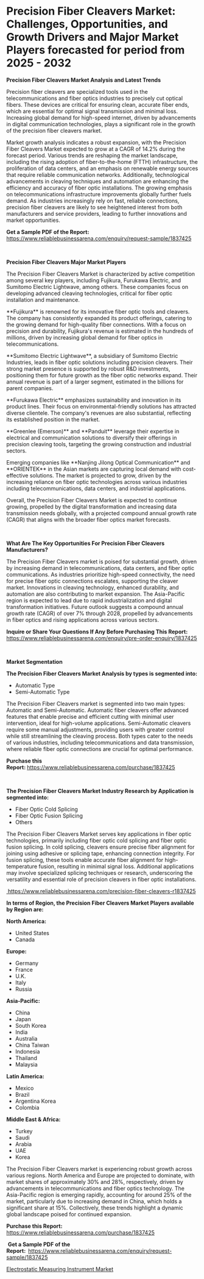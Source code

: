 <p><h1>Precision Fiber Cleavers Market: Challenges, Opportunities, and Growth Drivers and Major Market Players forecasted for period from 2025 - 2032</h1></p><p><strong>Precision Fiber Cleavers Market Analysis and Latest Trends</strong></p>
<p><p>Precision fiber cleavers are specialized tools used in the telecommunications and fiber optics industries to precisely cut optical fibers. These devices are critical for ensuring clean, accurate fiber ends, which are essential for optimal signal transmission and minimal loss. Increasing global demand for high-speed internet, driven by advancements in digital communication technologies, plays a significant role in the growth of the precision fiber cleavers market.</p><p>Market growth analysis indicates a robust expansion, with the Precision Fiber Cleavers Market expected to grow at a CAGR of 14.2% during the forecast period. Various trends are reshaping the market landscape, including the rising adoption of fiber-to-the-home (FTTH) infrastructure, the proliferation of data centers, and an emphasis on renewable energy sources that require reliable communication networks. Additionally, technological advancements in cleaving techniques and automation are enhancing the efficiency and accuracy of fiber optic installations. The growing emphasis on telecommunications infrastructure improvements globally further fuels demand. As industries increasingly rely on fast, reliable connections, precision fiber cleavers are likely to see heightened interest from both manufacturers and service providers, leading to further innovations and market opportunities.</p></p>
<p><strong>Get a Sample PDF of the Report:&nbsp;</strong> <a href="https://www.reliablebusinessarena.com/enquiry/request-sample/1837425?utm_campaign=2942&utm_medium=2&utm_source=Github&utm_content=ia&utm_term=11042025&utm_id=precision-fiber-cleavers">https://www.reliablebusinessarena.com/enquiry/request-sample/1837425</a></p>
<p>&nbsp;</p>
<p><strong>Precision Fiber Cleavers Major Market Players</strong></p>
<p><p>The Precision Fiber Cleavers Market is characterized by active competition among several key players, including Fujikura, Furukawa Electric, and Sumitomo Electric Lightwave, among others. These companies focus on developing advanced cleaving technologies, critical for fiber optic installation and maintenance.</p><p>**Fujikura** is renowned for its innovative fiber optic tools and cleavers. The company has consistently expanded its product offerings, catering to the growing demand for high-quality fiber connections. With a focus on precision and durability, Fujikura's revenue is estimated in the hundreds of millions, driven by increasing global demand for fiber optics in telecommunications.</p><p>**Sumitomo Electric Lightwave**, a subsidiary of Sumitomo Electric Industries, leads in fiber optic solutions including precision cleavers. Their strong market presence is supported by robust R&D investments, positioning them for future growth as the fiber optic networks expand. Their annual revenue is part of a larger segment, estimated in the billions for parent companies.</p><p>**Furukawa Electric** emphasizes sustainability and innovation in its product lines. Their focus on environmental-friendly solutions has attracted diverse clientele. The company's revenues are also substantial, reflecting its established position in the market.</p><p>**Greenlee (Emerson)** and **Panduit** leverage their expertise in electrical and communication solutions to diversify their offerings in precision cleaving tools, targeting the growing construction and industrial sectors. </p><p>Emerging companies like **Nanjing Jilong Optical Communication** and **ORIENTEK** in the Asian markets are capturing local demand with cost-effective solutions. The market is projected to grow, driven by the increasing reliance on fiber optic technologies across various industries including telecommunications, data centers, and industrial applications.</p><p>Overall, the Precision Fiber Cleavers Market is expected to continue growing, propelled by the digital transformation and increasing data transmission needs globally, with a projected compound annual growth rate (CAGR) that aligns with the broader fiber optics market forecasts.</p></p>
<p>&nbsp;</p>
<p><strong>What Are The Key Opportunities For Precision Fiber Cleavers Manufacturers?</strong></p>
<p><p>The Precision Fiber Cleavers market is poised for substantial growth, driven by increasing demand in telecommunications, data centers, and fiber optic communications. As industries prioritize high-speed connectivity, the need for precise fiber optic connections escalates, supporting the cleaver market. Innovations in cleaving technology, enhanced durability, and automation are also contributing to market expansion. The Asia-Pacific region is expected to lead due to rapid industrialization and digital transformation initiatives. Future outlook suggests a compound annual growth rate (CAGR) of over 7% through 2028, propelled by advancements in fiber optics and rising applications across various sectors.</p></p>
<p><strong>Inquire or Share Your Questions If Any Before Purchasing This Report:</strong> <a href="https://www.reliablebusinessarena.com/enquiry/pre-order-enquiry/1837425?utm_campaign=2942&utm_medium=2&utm_source=Github&utm_content=ia&utm_term=11042025&utm_id=precision-fiber-cleavers">https://www.reliablebusinessarena.com/enquiry/pre-order-enquiry/1837425</a></p>
<p>&nbsp;</p>
<p><strong>Market Segmentation</strong></p>
<p><strong>The Precision Fiber Cleavers Market Analysis by types is segmented into:</strong></p>
<p><ul><li>Automatic Type</li><li>Semi-Automatic Type</li></ul></p>
<p><p>The Precision Fiber Cleavers market is segmented into two main types: Automatic and Semi-Automatic. Automatic fiber cleavers offer advanced features that enable precise and efficient cutting with minimal user intervention, ideal for high-volume applications. Semi-Automatic cleavers require some manual adjustments, providing users with greater control while still streamlining the cleaving process. Both types cater to the needs of various industries, including telecommunications and data transmission, where reliable fiber optic connections are crucial for optimal performance.</p></p>
<p><strong>Purchase this Report:&nbsp;</strong><a href="https://www.reliablebusinessarena.com/purchase/1837425?utm_campaign=2942&utm_medium=2&utm_source=Github&utm_content=ia&utm_term=11042025&utm_id=precision-fiber-cleavers">https://www.reliablebusinessarena.com/purchase/1837425</a></p>
<p>&nbsp;</p>
<p><strong>The Precision Fiber Cleavers Market Industry Research by Application is segmented into:</strong></p>
<p><ul><li>Fiber Optic Cold Splicing</li><li>Fiber Optic Fusion Splicing</li><li>Others</li></ul></p>
<p><p>The Precision Fiber Cleavers Market serves key applications in fiber optic technologies, primarily including fiber optic cold splicing and fiber optic fusion splicing. In cold splicing, cleavers ensure precise fiber alignment for joining using adhesive or splicing tape, enhancing connection integrity. For fusion splicing, these tools enable accurate fiber alignment for high-temperature fusion, resulting in minimal signal loss. Additional applications may involve specialized splicing techniques or research, underscoring the versatility and essential role of precision cleavers in fiber optic installations.</p></p>
<p><a href="https://www.reliablebusinessarena.com/precision-fiber-cleavers-r1837425?utm_campaign=2942&utm_medium=2&utm_source=Github&utm_content=ia&utm_term=11042025&utm_id=precision-fiber-cleavers">&nbsp;https://www.reliablebusinessarena.com/precision-fiber-cleavers-r1837425</a></p>
<p><strong>In terms of Region, the Precision Fiber Cleavers Market Players available by Region are:</strong></p>
<p>
    <p> <strong> North America: </strong>
        <ul>
            <li>United States</li>
            <li>Canada</li>
        </ul>
        </p> 
    <p> <strong> Europe: </strong>
        <ul>
            <li>Germany</li>
            <li>France</li>
            <li>U.K.</li>
            <li>Italy</li>
            <li>Russia</li>
        </ul>
        </p> 
    <p> <strong> Asia-Pacific: </strong>
        <ul>
            <li>China</li>
            <li>Japan</li>
            <li>South Korea</li>
            <li>India</li>
            <li>Australia</li>
            <li>China Taiwan</li>
            <li>Indonesia</li>
            <li>Thailand</li>
            <li>Malaysia</li>
        </ul>
        </p> 
    <p> <strong> Latin America: </strong>
        <ul>
            <li>Mexico</li>
            <li>Brazil</li>
            <li>Argentina Korea</li>
            <li>Colombia</li>
        </ul>
        </p> 
    <p> <strong> Middle East & Africa: </strong>
        <ul>
            <li>Turkey</li>
            <li>Saudi</li>
            <li>Arabia</li>
            <li>UAE</li>
            <li>Korea</li>
        </ul>
    </p>
    </p>
<p><p>The Precision Fiber Cleavers market is experiencing robust growth across various regions. North America and Europe are projected to dominate, with market shares of approximately 30% and 28%, respectively, driven by advancements in telecommunications and fiber optics technology. The Asia-Pacific region is emerging rapidly, accounting for around 25% of the market, particularly due to increasing demand in China, which holds a significant share at 15%. Collectively, these trends highlight a dynamic global landscape poised for continued expansion.</p></p>
<p><strong>Purchase this Report: </strong><a href="https://www.reliablebusinessarena.com/purchase/1837425?utm_campaign=2942&utm_medium=2&utm_source=Github&utm_content=ia&utm_term=11042025&utm_id=precision-fiber-cleavers">https://www.reliablebusinessarena.com/purchase/1837425</a></p>
<p>&nbsp;<strong>Get a Sample PDF of the Report:&nbsp;&nbsp;</strong><a href="https://www.reliablebusinessarena.com/enquiry/request-sample/1837425?utm_campaign=2942&utm_medium=2&utm_source=Github&utm_content=ia&utm_term=11042025&utm_id=precision-fiber-cleavers">https://www.reliablebusinessarena.com/enquiry/request-sample/1837425</a></p>
<p><strong></strong></p>
<p><p><a href="https://github.com/kmettjanksj7/Market-Research-Report-List-1/blob/main/electrostatic-measuring-instrument-market.md?utm_campaign=2942&utm_medium=2&utm_source=Github&utm_content=ia&utm_term=11042025&utm_id=precision-fiber-cleavers">Electrostatic Measuring Instrument Market</a></p></p>